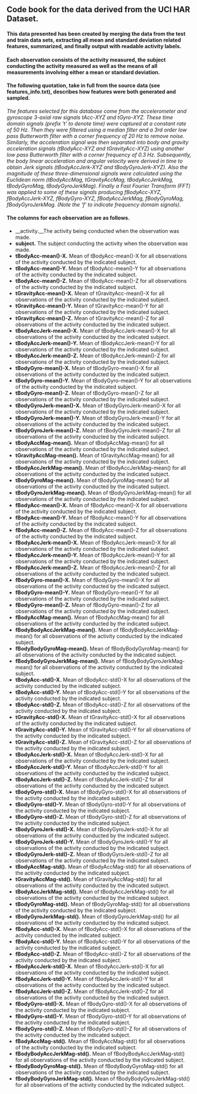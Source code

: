 ## Code book for the data derived from the UCI HAR Dataset.
#### This data presented has been created by merging the data from the test and train data sets, extracting all mean and standard deviation related features, summarized, and finally output with readable activity labels.
#### Each observation consists of the activity measured, the subject conducting the activity measured as well as the means of all measurements involving either a mean or standard deviation.
#### The following quotation, take in full from the source data (see features_info.txt), describes how features were both generated and sampled.
_The features selected for this database come from the accelerometer and gyroscope 3-axial raw signals tAcc-XYZ and tGyro-XYZ. These time domain signals (prefix 't' to denote time) were captured at a constant rate of 50 Hz. Then they were filtered using a median filter and a 3rd order low pass Butterworth filter with a corner frequency of 20 Hz to remove noise. Similarly, the acceleration signal was then separated into body and gravity acceleration signals (tBodyAcc-XYZ and tGravityAcc-XYZ) using another low pass Butterworth filter with a corner frequency of 0.3 Hz._
_Subsequently, the body linear acceleration and angular velocity were derived in time to obtain Jerk signals (tBodyAccJerk-XYZ and tBodyGyroJerk-XYZ). Also the magnitude of these three-dimensional signals were calculated using the Euclidean norm (tBodyAccMag, tGravityAccMag, tBodyAccJerkMag, tBodyGyroMag, tBodyGyroJerkMag)._
_Finally a Fast Fourier Transform (FFT) was applied to some of these signals producing fBodyAcc-XYZ, fBodyAccJerk-XYZ, fBodyGyro-XYZ, fBodyAccJerkMag, fBodyGyroMag, fBodyGyroJerkMag. (Note the 'f' to indicate frequency domain signals)._
#### The columns for each observation are as follows.
* __activity.__The activity being conducted when the observation was made.
* __subject.__ The subject conducting the activity when the observation was made.
* __tBodyAcc-mean()-X.__ Mean of tBodyAcc-mean()-X for all observations of the activity conducted by the indicated subject.
* __tBodyAcc-mean()-Y.__ Mean of tBodyAcc-mean()-Y for all observations of the activity conducted by the indicated subject.
* __tBodyAcc-mean()-Z.__ Mean of tBodyAcc-mean()-Z for all observations of the activity conducted by the indicated subject.
* __tGravityAcc-mean()-X.__ Mean of tGravityAcc-mean()-X for all observations of the activity conducted by the indicated subject.
* __tGravityAcc-mean()-Y.__ Mean of tGravityAcc-mean()-Y for all observations of the activity conducted by the indicated subject.
* __tGravityAcc-mean()-Z.__ Mean of tGravityAcc-mean()-Z for all observations of the activity conducted by the indicated subject.
* __tBodyAccJerk-mean()-X.__ Mean of tBodyAccJerk-mean()-X for all observations of the activity conducted by the indicated subject.
* __tBodyAccJerk-mean()-Y.__ Mean of tBodyAccJerk-mean()-Y for all observations of the activity conducted by the indicated subject.
* __tBodyAccJerk-mean()-Z.__ Mean of tBodyAccJerk-mean()-Z for all observations of the activity conducted by the indicated subject.
* __tBodyGyro-mean()-X.__ Mean of tBodyGyro-mean()-X for all observations of the activity conducted by the indicated subject.
* __tBodyGyro-mean()-Y.__ Mean of tBodyGyro-mean()-Y for all observations of the activity conducted by the indicated subject.
* __tBodyGyro-mean()-Z.__ Mean of tBodyGyro-mean()-Z for all observations of the activity conducted by the indicated subject.
* __tBodyGyroJerk-mean()-X.__ Mean of tBodyGyroJerk-mean()-X for all observations of the activity conducted by the indicated subject.
* __tBodyGyroJerk-mean()-Y.__ Mean of tBodyGyroJerk-mean()-Y for all observations of the activity conducted by the indicated subject.
* __tBodyGyroJerk-mean()-Z.__ Mean of tBodyGyroJerk-mean()-Z for all observations of the activity conducted by the indicated subject.
* __tBodyAccMag-mean().__ Mean of tBodyAccMag-mean() for all observations of the activity conducted by the indicated subject.
* __tGravityAccMag-mean().__ Mean of tGravityAccMag-mean() for all observations of the activity conducted by the indicated subject.
* __tBodyAccJerkMag-mean().__ Mean of tBodyAccJerkMag-mean() for all observations of the activity conducted by the indicated subject.
* __tBodyGyroMag-mean().__ Mean of tBodyGyroMag-mean() for all observations of the activity conducted by the indicated subject.
* __tBodyGyroJerkMag-mean().__ Mean of tBodyGyroJerkMag-mean() for all observations of the activity conducted by the indicated subject.
* __fBodyAcc-mean()-X.__ Mean of fBodyAcc-mean()-X for all observations of the activity conducted by the indicated subject.
* __fBodyAcc-mean()-Y.__ Mean of fBodyAcc-mean()-Y for all observations of the activity conducted by the indicated subject.
* __fBodyAcc-mean()-Z.__ Mean of fBodyAcc-mean()-Z for all observations of the activity conducted by the indicated subject.
* __fBodyAccJerk-mean()-X.__ Mean of fBodyAccJerk-mean()-X for all observations of the activity conducted by the indicated subject.
* __fBodyAccJerk-mean()-Y.__ Mean of fBodyAccJerk-mean()-Y for all observations of the activity conducted by the indicated subject.
* __fBodyAccJerk-mean()-Z.__ Mean of fBodyAccJerk-mean()-Z for all observations of the activity conducted by the indicated subject.
* __fBodyGyro-mean()-X.__ Mean of fBodyGyro-mean()-X for all observations of the activity conducted by the indicated subject.
* __fBodyGyro-mean()-Y.__ Mean of fBodyGyro-mean()-Y for all observations of the activity conducted by the indicated subject.
* __fBodyGyro-mean()-Z.__ Mean of fBodyGyro-mean()-Z for all observations of the activity conducted by the indicated subject.
* __fBodyAccMag-mean().__ Mean of fBodyAccMag-mean() for all observations of the activity conducted by the indicated subject.
* __fBodyBodyAccJerkMag-mean().__ Mean of fBodyBodyAccJerkMag-mean() for all observations of the activity conducted by the indicated subject.
* __fBodyBodyGyroMag-mean().__ Mean of fBodyBodyGyroMag-mean() for all observations of the activity conducted by the indicated subject.
* __fBodyBodyGyroJerkMag-mean().__ Mean of fBodyBodyGyroJerkMag-mean() for all observations of the activity conducted by the indicated subject.
* __tBodyAcc-std()-X.__ Mean of tBodyAcc-std()-X for all observations of the activity conducted by the indicated subject.
* __tBodyAcc-std()-Y.__ Mean of tBodyAcc-std()-Y for all observations of the activity conducted by the indicated subject.
* __tBodyAcc-std()-Z.__ Mean of tBodyAcc-std()-Z for all observations of the activity conducted by the indicated subject.
* __tGravityAcc-std()-X.__ Mean of tGravityAcc-std()-X for all observations of the activity conducted by the indicated subject.
* __tGravityAcc-std()-Y.__ Mean of tGravityAcc-std()-Y for all observations of the activity conducted by the indicated subject.
* __tGravityAcc-std()-Z.__ Mean of tGravityAcc-std()-Z for all observations of the activity conducted by the indicated subject.
* __tBodyAccJerk-std()-X.__ Mean of tBodyAccJerk-std()-X for all observations of the activity conducted by the indicated subject.
* __tBodyAccJerk-std()-Y.__ Mean of tBodyAccJerk-std()-Y for all observations of the activity conducted by the indicated subject.
* __tBodyAccJerk-std()-Z.__ Mean of tBodyAccJerk-std()-Z for all observations of the activity conducted by the indicated subject.
* __tBodyGyro-std()-X.__ Mean of tBodyGyro-std()-X for all observations of the activity conducted by the indicated subject.
* __tBodyGyro-std()-Y.__ Mean of tBodyGyro-std()-Y for all observations of the activity conducted by the indicated subject.
* __tBodyGyro-std()-Z.__ Mean of tBodyGyro-std()-Z for all observations of the activity conducted by the indicated subject.
* __tBodyGyroJerk-std()-X.__ Mean of tBodyGyroJerk-std()-X for all observations of the activity conducted by the indicated subject.
* __tBodyGyroJerk-std()-Y.__ Mean of tBodyGyroJerk-std()-Y for all observations of the activity conducted by the indicated subject.
* __tBodyGyroJerk-std()-Z.__ Mean of tBodyGyroJerk-std()-Z for all observations of the activity conducted by the indicated subject.
* __tBodyAccMag-std().__ Mean of tBodyAccMag-std() for all observations of the activity conducted by the indicated subject.
* __tGravityAccMag-std().__ Mean of tGravityAccMag-std() for all observations of the activity conducted by the indicated subject.
* __tBodyAccJerkMag-std().__ Mean of tBodyAccJerkMag-std() for all observations of the activity conducted by the indicated subject.
* __tBodyGyroMag-std().__ Mean of tBodyGyroMag-std() for all observations of the activity conducted by the indicated subject.
* __tBodyGyroJerkMag-std().__ Mean of tBodyGyroJerkMag-std() for all observations of the activity conducted by the indicated subject.
* __fBodyAcc-std()-X.__ Mean of fBodyAcc-std()-X for all observations of the activity conducted by the indicated subject.
* __fBodyAcc-std()-Y.__ Mean of fBodyAcc-std()-Y for all observations of the activity conducted by the indicated subject.
* __fBodyAcc-std()-Z.__ Mean of fBodyAcc-std()-Z for all observations of the activity conducted by the indicated subject.
* __fBodyAccJerk-std()-X.__ Mean of fBodyAccJerk-std()-X for all observations of the activity conducted by the indicated subject.
* __fBodyAccJerk-std()-Y.__ Mean of fBodyAccJerk-std()-Y for all observations of the activity conducted by the indicated subject.
* __fBodyAccJerk-std()-Z.__ Mean of fBodyAccJerk-std()-Z for all observations of the activity conducted by the indicated subject.
* __fBodyGyro-std()-X.__ Mean of fBodyGyro-std()-X for all observations of the activity conducted by the indicated subject.
* __fBodyGyro-std()-Y.__ Mean of fBodyGyro-std()-Y for all observations of the activity conducted by the indicated subject.
* __fBodyGyro-std()-Z.__ Mean of fBodyGyro-std()-Z for all observations of the activity conducted by the indicated subject.
* __fBodyAccMag-std().__ Mean of fBodyAccMag-std() for all observations of the activity conducted by the indicated subject.
* __fBodyBodyAccJerkMag-std().__ Mean of fBodyBodyAccJerkMag-std() for all observations of the activity conducted by the indicated subject.
* __fBodyBodyGyroMag-std().__ Mean of fBodyBodyGyroMag-std() for all observations of the activity conducted by the indicated subject.
* __fBodyBodyGyroJerkMag-std().__ Mean of fBodyBodyGyroJerkMag-std() for all observations of the activity conducted by the indicated subject.
